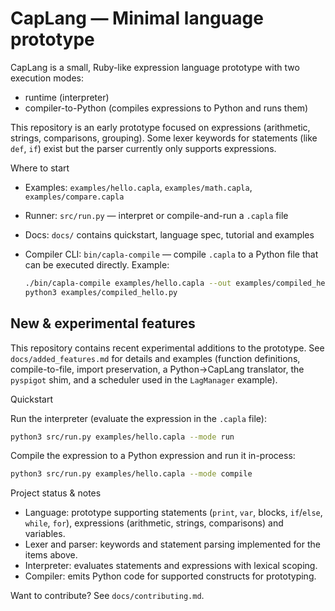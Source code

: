 
# CapLang — Minimal language prototype

CapLang is a small, Ruby-like expression language prototype with two execution modes:

- runtime (interpreter)
- compiler-to-Python (compiles expressions to Python and runs them)

This repository is an early prototype focused on expressions (arithmetic, strings, comparisons, grouping). Some lexer keywords for statements (like `def`, `if`) exist but the parser currently only supports expressions.

Where to start
- Examples: `examples/hello.capla`, `examples/math.capla`, `examples/compare.capla`
- Runner: `src/run.py` — interpret or compile-and-run a `.capla` file
- Docs: `docs/` contains quickstart, language spec, tutorial and examples
- Compiler CLI: `bin/capla-compile` — compile `.capla` to a Python file that can be executed directly. Example:

	```bash
	./bin/capla-compile examples/hello.capla --out examples/compiled_hello.py
	python3 examples/compiled_hello.py
	```

New & experimental features
---------------------------------
This repository contains recent experimental additions to the prototype. See `docs/added_features.md` for details and examples (function definitions, compile-to-file, import preservation, a Python->CapLang translator, the `pyspigot` shim, and a scheduler used in the `LagManager` example).

Quickstart

Run the interpreter (evaluate the expression in the `.capla` file):

```bash
python3 src/run.py examples/hello.capla --mode run
```

Compile the expression to a Python expression and run it in-process:

```bash
python3 src/run.py examples/hello.capla --mode compile
```

Project status & notes
- Language: prototype supporting statements (`print`, `var`, blocks, `if`/`else`, `while`, `for`), expressions (arithmetic, strings, comparisons) and variables.
- Lexer and parser: keywords and statement parsing implemented for the items above.
- Interpreter: evaluates statements and expressions with lexical scoping.
- Compiler: emits Python code for supported constructs for prototyping.

Want to contribute?
See `docs/contributing.md`.

